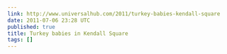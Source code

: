 ```yaml
---
link: http://www.universalhub.com/2011/turkey-babies-kendall-square
date: 2011-07-06 23:28 UTC
published: true
title: Turkey babies in Kendall Square
tags: []
---
```



